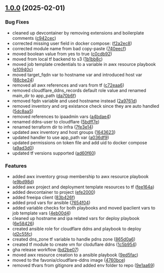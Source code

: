 ## [1.0.0](https://github.com/Knighten-Homelab/vm-cloudflare-ddns/compare/...1.0.0) (2025-02-01)

### Bug Fixes

* cleaned up devcontainer by removing extensions and boilerplate comments ([c942cec](https://github.com/Knighten-Homelab/vm-cloudflare-ddns/commit/c942cec535bcc287b718148e96f07999a05f8ae1))
* corrected missing user field in docker compose: ([f2a2ec8](https://github.com/Knighten-Homelab/vm-cloudflare-ddns/commit/f2a2ec8c332ba876b5a261db01a2875baf1e15c6))
* corrected module name from bad copy-paste ([740eecf](https://github.com/Knighten-Homelab/vm-cloudflare-ddns/commit/740eecf94b2f14fa7de9f8ee688895d754ff2a68))
* moved boolean value from yes to true ([c0cdb92](https://github.com/Knighten-Homelab/vm-cloudflare-ddns/commit/c0cdb928ac0e3152313dd04b72f1f6ff3e9699c9))
* moved from local tf backend to s3 ([1b1bb8c](https://github.com/Knighten-Homelab/vm-cloudflare-ddns/commit/1b1bb8c4961ae3d2f86824b94c6b46d1381f7c95))
* moved job template credentials to a variable in awx resource playbook ([e10940c](https://github.com/Knighten-Homelab/vm-cloudflare-ddns/commit/e10940c6f9dab67d5b12af437a8767ec559aa85c))
* moved target_fqdn var to hostname var and introduced host var ([88cbe24](https://github.com/Knighten-Homelab/vm-cloudflare-ddns/commit/88cbe2409a02dd3cff483a0c5777cf03aae58826))
* removed all awx references and vars from tf ([c72eaa6](https://github.com/Knighten-Homelab/vm-cloudflare-ddns/commit/c72eaa6a7edba6264db607ca21a4c8c6bb7feec1))
* removed cloudflare_ddns_records default role value and renamed main_dir to app_path ([da70b6f](https://github.com/Knighten-Homelab/vm-cloudflare-ddns/commit/da70b6f75a604d43f99d07ebd126d999a5c8c4c1))
* removed fqdn variable and used hostname instead ([2a9761d](https://github.com/Knighten-Homelab/vm-cloudflare-ddns/commit/2a9761d3734d9a17863f880a1afe0a2ce0361e2e))
* removed inventory and org existance check since they are auto handled ([5dc8aa5](https://github.com/Knighten-Homelab/vm-cloudflare-ddns/commit/5dc8aa59094d39efcf0f2716e47b7e4964eb3eed))
* removed references to ipaadmin vars ([a4bdae4](https://github.com/Knighten-Homelab/vm-cloudflare-ddns/commit/a4bdae4e43de6b5661523ffa0c4e4f111f31f9c9))
* renamed ddns-user to cloudflare ([5bdff7e](https://github.com/Knighten-Homelab/vm-cloudflare-ddns/commit/5bdff7e563a762b337bc64fcbdcd8d3852f5736c))
* renamed terraform dir to infra ([7fe3e14](https://github.com/Knighten-Homelab/vm-cloudflare-ddns/commit/7fe3e1458b6f3f67b4a3c09e99739939ec2ad146))
* updated awx inventory and host groups ([1643623](https://github.com/Knighten-Homelab/vm-cloudflare-ddns/commit/164362314b9ce9e4a6570262e2699a0af31f89c1))
* updated handler to use app_path var ([a036df9](https://github.com/Knighten-Homelab/vm-cloudflare-ddns/commit/a036df924a2e84808682e6d305229eda77915235))
* updated permissions on token file and add uid to docker compose ([a9ad3d0](https://github.com/Knighten-Homelab/vm-cloudflare-ddns/commit/a9ad3d047536f336e2c82c93dd8bb78f0bc895ae))
* updated tf versions supported ([ad60f60](https://github.com/Knighten-Homelab/vm-cloudflare-ddns/commit/ad60f604a43f0e8925cf44df9d9eb0e2b374a196))

### Features

* added awx inventory group membership to awx resource playbook ([e9bd98d](https://github.com/Knighten-Homelab/vm-cloudflare-ddns/commit/e9bd98d8b7231f967094f110cc3486c3068ee12e))
* added awx project and deployment template resources to tf ([fee164a](https://github.com/Knighten-Homelab/vm-cloudflare-ddns/commit/fee164acfe841d96c1ebcfe906bf1924cfb81f7a))
* added devcontainer to project ([efe2000](https://github.com/Knighten-Homelab/vm-cloudflare-ddns/commit/efe2000b4150968a1d6a8d29bf231726285c4332))
* added freeipa client ([83b426f](https://github.com/Knighten-Homelab/vm-cloudflare-ddns/commit/83b426f4f6cce017c70ff0cef79e70ef066d03b4))
* added prod vars for ansible ([7654f04](https://github.com/Knighten-Homelab/vm-cloudflare-ddns/commit/7654f04a65268b48512ff3ca7eb36cc412c06385))
* added variable checks for both playbooks and moved ipaclient vars to job template vars ([4eb00d4](https://github.com/Knighten-Homelab/vm-cloudflare-ddns/commit/4eb00d4a15dd8bf4923fc25458d6e82df2d7e9f1))
* cleaned up hostname and ipa related vars for deploy playbook ([6e58426](https://github.com/Knighten-Homelab/vm-cloudflare-ddns/commit/6e584261f73272c0b9d80e261ff5568ef96d8910))
* created ansible role for cloudflare ddns and playbook to deploy ([d2c55fc](https://github.com/Knighten-Homelab/vm-cloudflare-ddns/commit/d2c55fc1f64878560a3f6f4baf5e8c3d78bd17a4))
* created dns_zone tf variable to handle pdns zone ([865d0a6](https://github.com/Knighten-Homelab/vm-cloudflare-ddns/commit/865d0a6bf5075aabbcae2974f24f9dc4247c8aa2))
* created tf module to create vm for cloduflare ddns ([1c5b954](https://github.com/Knighten-Homelab/vm-cloudflare-ddns/commit/1c5b9547cda3e3747fe3641b236d68ff1e114d3a))
* gha release workflow ([bd2be07](https://github.com/Knighten-Homelab/vm-cloudflare-ddns/commit/bd2be0711753f7472baa80964255f23345055a93))
* moved awx resource creation to a ansible playbook ([9ed5fac](https://github.com/Knighten-Homelab/vm-cloudflare-ddns/commit/9ed5fac863f35abe1bf40b2cb336625e98978636))
* moved to the favonia/cloudflare-ddns image ([4760bce](https://github.com/Knighten-Homelab/vm-cloudflare-ddns/commit/4760bcefee61b1e3face7ae635c74edcc1d88405))
* removed tfvars from gitignore and added env folder to repo ([9e1aa69](https://github.com/Knighten-Homelab/vm-cloudflare-ddns/commit/9e1aa69aabfdf68a3a2e8829160ba9387ad3713e))
